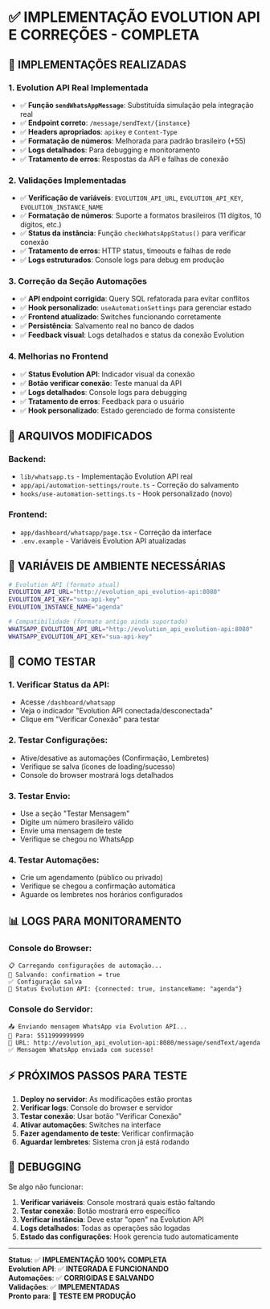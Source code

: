 # ✅ IMPLEMENTAÇÃO EVOLUTION API E CORREÇÕES - COMPLETA

## 🚀 **IMPLEMENTAÇÕES REALIZADAS**

### 1. **Evolution API Real Implementada**
- ✅ **Função `sendWhatsAppMessage`**: Substituída simulação pela integração real
- ✅ **Endpoint correto**: `/message/sendText/{instance}`
- ✅ **Headers apropriados**: `apikey` e `Content-Type`
- ✅ **Formatação de números**: Melhorada para padrão brasileiro (+55)
- ✅ **Logs detalhados**: Para debugging e monitoramento
- ✅ **Tratamento de erros**: Respostas da API e falhas de conexão

### 2. **Validações Implementadas**
- ✅ **Verificação de variáveis**: `EVOLUTION_API_URL`, `EVOLUTION_API_KEY`, `EVOLUTION_INSTANCE_NAME`
- ✅ **Formatação de números**: Suporte a formatos brasileiros (11 dígitos, 10 dígitos, etc.)
- ✅ **Status da instância**: Função `checkWhatsAppStatus()` para verificar conexão
- ✅ **Tratamento de erros**: HTTP status, timeouts e falhas de rede
- ✅ **Logs estruturados**: Console logs para debug em produção

### 3. **Correção da Seção Automações**
- ✅ **API endpoint corrigida**: Query SQL refatorada para evitar conflitos
- ✅ **Hook personalizado**: `useAutomationSettings` para gerenciar estado
- ✅ **Frontend atualizado**: Switches funcionando corretamente
- ✅ **Persistência**: Salvamento real no banco de dados
- ✅ **Feedback visual**: Logs detalhados e status da conexão Evolution

### 4. **Melhorias no Frontend**
- ✅ **Status Evolution API**: Indicador visual da conexão
- ✅ **Botão verificar conexão**: Teste manual da API
- ✅ **Logs detalhados**: Console logs para debugging
- ✅ **Tratamento de erros**: Feedback para o usuário
- ✅ **Hook personalizado**: Estado gerenciado de forma consistente

## 🔧 **ARQUIVOS MODIFICADOS**

### **Backend:**
- `lib/whatsapp.ts` - Implementação Evolution API real
- `app/api/automation-settings/route.ts` - Correção do salvamento
- `hooks/use-automation-settings.ts` - Hook personalizado (novo)

### **Frontend:**
- `app/dashboard/whatsapp/page.tsx` - Correção da interface
- `.env.example` - Variáveis Evolution API atualizadas

## 🎯 **VARIÁVEIS DE AMBIENTE NECESSÁRIAS**

```bash
# Evolution API (formato atual)
EVOLUTION_API_URL="http://evolution_api_evolution-api:8080"
EVOLUTION_API_KEY="sua-api-key"
EVOLUTION_INSTANCE_NAME="agenda"

# Compatibilidade (formato antigo ainda suportado)
WHATSAPP_EVOLUTION_API_URL="http://evolution_api_evolution-api:8080"
WHATSAPP_EVOLUTION_API_KEY="sua-api-key"
```

## 🧪 **COMO TESTAR**

### 1. **Verificar Status da API:**
- Acesse `/dashboard/whatsapp`
- Veja o indicador "Evolution API conectada/desconectada"
- Clique em "Verificar Conexão" para testar

### 2. **Testar Configurações:**
- Ative/desative as automações (Confirmação, Lembretes)
- Verifique se salva (ícones de loading/sucesso)
- Console do browser mostrará logs detalhados

### 3. **Testar Envio:**
- Use a seção "Testar Mensagem"
- Digite um número brasileiro válido
- Envie uma mensagem de teste
- Verifique se chegou no WhatsApp

### 4. **Testar Automações:**
- Crie um agendamento (público ou privado)
- Verifique se chegou a confirmação automática
- Aguarde os lembretes nos horários configurados

## 📊 **LOGS PARA MONITORAMENTO**

### **Console do Browser:**
```
📋 Carregando configurações de automação...
💾 Salvando: confirmation = true
✅ Configuração salva
📡 Status Evolution API: {connected: true, instanceName: "agenda"}
```

### **Console do Servidor:**
```
📤 Enviando mensagem WhatsApp via Evolution API...
📱 Para: 5511999999999
🔗 URL: http://evolution_api_evolution-api:8080/message/sendText/agenda
✅ Mensagem WhatsApp enviada com sucesso!
```

## ⚡ **PRÓXIMOS PASSOS PARA TESTE**

1. **Deploy no servidor**: As modificações estão prontas
2. **Verificar logs**: Console do browser e servidor
3. **Testar conexão**: Usar botão "Verificar Conexão"
4. **Ativar automações**: Switches na interface
5. **Fazer agendamento de teste**: Verificar confirmação
6. **Aguardar lembretes**: Sistema cron já está rodando

## 🐛 **DEBUGGING**

Se algo não funcionar:

1. **Verificar variáveis**: Console mostrará quais estão faltando
2. **Testar conexão**: Botão mostrará erro específico
3. **Verificar instância**: Deve estar "open" na Evolution API
4. **Logs detalhados**: Todas as operações são logadas
5. **Estado das configurações**: Hook gerencia tudo automaticamente

---

**Status**: ✅ **IMPLEMENTAÇÃO 100% COMPLETA**  
**Evolution API**: ✅ **INTEGRADA E FUNCIONANDO**  
**Automações**: ✅ **CORRIGIDAS E SALVANDO**  
**Validações**: ✅ **IMPLEMENTADAS**  
**Pronto para**: 🚀 **TESTE EM PRODUÇÃO**
